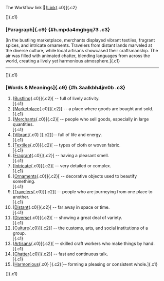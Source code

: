 The Workflow link
👏[[Link](https://www.google.com/url?q=http://www.google.com&sa=D&source=editors&ust=1759534817944317&usg=AOvVaw0nWcMzhEupWTkxm44YsrXg){.c0}]{.c2}

[]{.c1}

### [Paragraph]{.c9} {#h.mpda4mgbgq73 .c3}

[In the bustling marketplace, merchants displayed vibrant textiles,
fragrant spices, and intricate ornaments. Travelers from distant lands
marveled at the diverse culture, while local artisans showcased their
craftsmanship. The air was filled with animated chatter, blending
languages from across the world, creating a lively yet harmonious
atmosphere.]{.c1}

------------------------------------------------------------------------

[]{.c1}

### [Words & Meanings]{.c9} {#h.3aalkbh4jm0b .c3}

1.  [[Bustling](https://www.google.com/url?q=http://www.google.com&sa=D&source=editors&ust=1759534817944958&usg=AOvVaw2j1n2mfOweI5Ykkr8f3z6E){.c0}]{.c2}[ --
    full of lively activity.\
    ]{.c1}
2.  [[Marketplace](https://www.google.com/url?q=http://www.google.com&sa=D&source=editors&ust=1759534817945093&usg=AOvVaw3Ub79JvUpy9K4QbJTWVDaC){.c0}]{.c2}[ --
    a place where goods are bought and sold.\
    ]{.c1}
3.  [[Merchants](https://www.google.com/url?q=http://www.google.com&sa=D&source=editors&ust=1759534817945221&usg=AOvVaw0RalHZfc3G0LAC_1o1cyBD){.c0}]{.c2}[ --
    people who sell goods, especially in large quantities.\
    ]{.c1}
4.  [[Vibrant](https://www.google.com/url?q=http://www.google.com&sa=D&source=editors&ust=1759534817945353&usg=AOvVaw0QC8eL7KerlAL-dJeEuHxP){.c0}
    ]{.c2}[-- full of life and energy.\
    ]{.c1}
5.  [[Textiles](https://www.google.com/url?q=http://www.google.com&sa=D&source=editors&ust=1759534817945455&usg=AOvVaw3N4cJIuY04RlvarcplzQU2){.c0}]{.c2}[ --
    types of cloth or woven fabric.\
    ]{.c1}
6.  [[Fragrant](https://www.google.com/url?q=http://www.google.com&sa=D&source=editors&ust=1759534817945607&usg=AOvVaw1dWZvU6X3EZyIpQkCMSY_V){.c0}]{.c2}[ --
    having a pleasant smell.\
    ]{.c1}
7.  [[Intricate](https://www.google.com/url?q=http://www.google.com&sa=D&source=editors&ust=1759534817945717&usg=AOvVaw3hTtQFy9lfRtB4an7e0Fd4){.c0}]{.c2}[ --
    very detailed or complex.\
    ]{.c1}
8.  [[Ornaments](https://www.google.com/url?q=http://www.google.com&sa=D&source=editors&ust=1759534817945823&usg=AOvVaw0Sx8xf7RhNdsS9ggkd45w1){.c0}]{.c2}[ --
    decorative objects used to beautify something.\
    ]{.c1}
9.  [[Travelers](https://www.google.com/url?q=http://www.google.com&sa=D&source=editors&ust=1759534817945946&usg=AOvVaw3ddUrxVZ9ZGI5b0gGNDlOz){.c0}]{.c2}[ --
    people who are journeying from one place to another.\
    ]{.c1}
10. [[Distant](https://www.google.com/url?q=http://www.google.com&sa=D&source=editors&ust=1759534817946147&usg=AOvVaw2a6v_K4v9G1cV85H970RRX){.c0}]{.c2}[ --
    far away in space or time.\
    ]{.c1}
11. [[Diverse](https://www.google.com/url?q=http://www.google.com&sa=D&source=editors&ust=1759534817946253&usg=AOvVaw0X5gOqxfGqY3YFlGvA8RrP){.c0}]{.c2}[ --
    showing a great deal of variety.\
    ]{.c1}
12. [[Culture](https://www.google.com/url?q=http://www.google.com&sa=D&source=editors&ust=1759534817946366&usg=AOvVaw1g8YFvugh8CZL05oIBprlL){.c0}]{.c2}[ --
    the customs, arts, and social institutions of a group.\
    ]{.c1}
13. [[Artisans](https://www.google.com/url?q=http://www.google.com&sa=D&source=editors&ust=1759534817946502&usg=AOvVaw0Jd6aKtAkhYWwr5K2f47pE){.c0}]{.c2}[ --
    skilled craft workers who make things by hand.\
    ]{.c1}
14. [[Chatter](https://www.google.com/url?q=http://www.google.com&sa=D&source=editors&ust=1759534817946629&usg=AOvVaw3_krWoqeBIcp5qyKmXENY1){.c0}]{.c2}[ --
    fast and continuous talk.\
    ]{.c1}
15. [[Harmonious](https://www.google.com/url?q=http://www.google.com&sa=D&source=editors&ust=1759534817946741&usg=AOvVaw2bYvJtiu12RONGKIQ8N6Pn){.c0}
    ]{.c2}[-- forming a pleasing or consistent whole.]{.c1}

[]{.c1}
